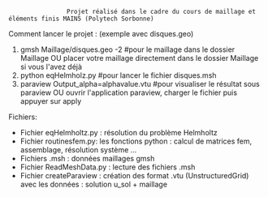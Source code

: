 					Projet réalisé dans le cadre du cours de maillage et éléments finis MAIN5 (Polytech Sorbonne)


Comment lancer le projet : (exemple avec disques.geo)
  1) gmsh Maillage/disques.geo -2 #pour le maillage dans le dossier Maillage 
  OU placer votre maillage directement dans le dossier Maillage si vous l'avez déjà
  2) python eqHelmholz.py #pour lancer le fichier disques.msh 
  3) paraview Output_alpha=alphavalue.vtu #pour visualiser le résultat sous paraview
  OU ouvrir l'application paraview, charger le fichier puis appuyer sur apply

  Fichiers:
  - Fichier eqHelmholtz.py : résolution du problème Helmholtz 
  - Fichier routinesfem.py: les fonctions python : calcul de matrices fem, assemblage, résolution système ... 
  - Fichiers .msh : données maillages gmsh
  - Fichier ReadMeshData.py : lecture des fichiers .msh
  - Fichier createParaview : création des format .vtu (UnstructuredGrid) avec les données : solution u_sol + maillage 